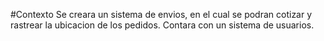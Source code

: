 #Contexto
Se creara un sistema de envios, en el cual se podran cotizar y rastrear la ubicacion de los pedidos. Contara con un sistema de usuarios.
